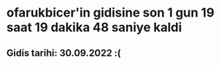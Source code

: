 # ofarukbicer'in gidisine son 1 gun 19 saat 19 dakika 48 saniye kaldi

## Gidis tarihi: 30.09.2022 :(